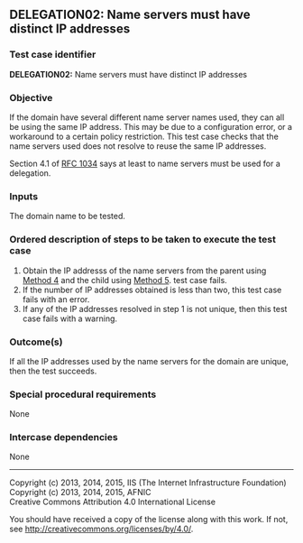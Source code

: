 ## DELEGATION02: Name servers must have distinct IP addresses

### Test case identifier

**DELEGATION02:** Name servers must have distinct IP addresses

### Objective

If the domain have several different name server names used, they can all
be using the same IP address. This may be due to a configuration error, or
a workaround to a certain policy restriction. This test case checks that
the name servers used does not resolve to reuse the same IP addresses.

Section 4.1 of [RFC 1034](http://tools.ietf.org/html/rfc1034) says at least
to name servers must be used for a delegation.

### Inputs

The domain name to be tested.

### Ordered description of steps to be taken to execute the test case

1. Obtain the IP addresss of the name servers from the parent using  [Method
4](../Methods.md#method-4-obtain-glue-address-records-from-parent) and the child using
   [Method 5](../Methods.md#method-5-obtain-the-name-server-address-records-from-child).
   test case fails.
2. If the number of IP addresses obtained is less than two, this test case fails
   with an error.
3. If any of the IP addresses resolved in step 1 is not unique, then this
   test case fails with a warning.

### Outcome(s)

If all the IP addresses used by the name servers for the domain are unique,
then the test succeeds.

### Special procedural requirements

None 

### Intercase dependencies

None

-------

Copyright (c) 2013, 2014, 2015, IIS (The Internet Infrastructure Foundation)  
Copyright (c) 2013, 2014, 2015, AFNIC  
Creative Commons Attribution 4.0 International License

You should have received a copy of the license along with this
work.  If not, see <http://creativecommons.org/licenses/by/4.0/>.
